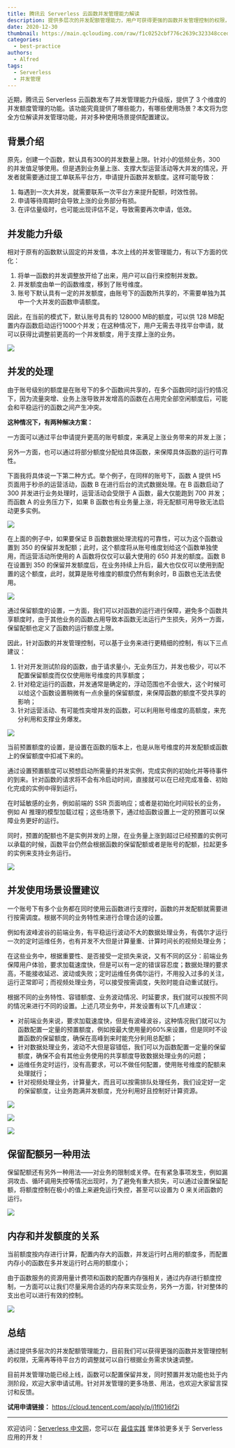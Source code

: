 ```yaml
---
title: 腾讯云 Serverless 云函数并发管理能力解读
description: 提供多层次的并发配额管理能力，用户可获得更强的函数并发管理控制的权限，无需等待即可快速调整业务并发
date: 2020-12-30
thumbnail: https://main.qcloudimg.com/raw/f1c0252cbf776c2639c323348cced6f1.jpg
categories:
  - best-practice
authors:
  - Alfred
tags:
  - Serverless
  - 并发管理
---
```


近期，腾讯云 Serverless 云函数发布了并发管理能力升级版，提供了 3 个维度的并发额度管理的功能。该功能究竟提供了哪些能力，有哪些使用场景？本文将为您全方位解读并发管理功能，并对多种使用场景提供配置建议。

## 背景介绍

原先，创建一个函数，默认具有300的并发数量上限。针对小的低频业务，300 的并发值足够使用。但是遇到业务量上涨、支撑大型运营活动等大并发的情况，开发者就需要通过提工单联系平台方，申请提升函数并发额度。这样可能导致：

1. 每遇到一次大并发，就需要联系一次平台方来提升配额，时效性弱。 
2. 申请等待周期时会导致上涨的业务部分有损。
3. 在评估量级时，也可能出现评估不足，导致需要再次申请，低效。

## 并发能力升级

相对于原有的函数默认固定的并发值，本次上线的并发管理能力，有以下方面的优化：

1. 将单一函数的并发调整放开给了出来，用户可以自行来控制并发数。
2. 并发额度由单一的函数维度，移到了账号维度。
3. 账号下默认具有一定的并发额度，由账号下的函数所共享的，不需要单独为其中一个大并发的函数申请额度。


因此，在当前的模式下，默认账号具有的 128000 MB的额度，可以供 128 MB配置内存函数启动运行1000个并发；在这种情况下，用户无需去寻找平台申请，就可以获得比调整前更高的一个并发额度，用于支撑上涨的业务。

![](https://main.qcloudimg.com/raw/4c936731e2c6f1588c683e982156571b.png)


## 并发的处理

由于账号级别的额度是在账号下的多个函数间共享的，在多个函数同时运行的情况下，因为流量突增、业务上涨导致并发增高的函数在占用完全部空闲额度后，可能会和平稳运行的函数之间产生冲突。

**这种情况下，有两种解决方案：**

一方面可以通过平台申请提升更高的账号额度，来满足上涨业务带来的并发上涨；

另外一方面，也可以通过将部分额度分配给具体函数，来保障具体函数的运行可靠性。

下面我将具体说一下第二种方式。举个例子，在同样的账号下，函数 A 提供 H5 页面用于秒杀的运营活动，函数 B 在进行后台的流式数据处理。在 B 函数启动了 300 并发进行业务处理时，运营活动会受限于 A 函数，最大仅能跑到 700 并发；而函数 A 的业务压力下，如果 B 函数也有业务量上涨，将无配额可用导致无法启动更多实例。

![](https://main.qcloudimg.com/raw/6a04aa0825e8df125f45262962327bba.png)


在上面的例子中，如果要保证 B 函数数据处理流程的可靠性，可以为这个函数设置到 350 的保留并发配额；此时，这个额度将从账号维度划给这个函数单独使用，而运营活动所使用的 A 函数将仅仅可以最大使用的 650 并发的额度。函数 B 在设置到 350 的保留并发额度后，在业务持续上升后，最大也仅仅可以使用到配置的这个额度，此时，就算是账号维度的额度仍然有剩余时，B 函数也无法去使用。

![](https://main.qcloudimg.com/raw/165d3ea454d4b8dca942a5b3e31abbfc.png)


通过保留额度的设置，一方面，我们可以对函数的运行进行保障，避免多个函数共享额度时，由于其他业务的函数占用导致本函数无法运行产生损失，另外一方面，保留配额也定义了函数的运行额度上限。

因此，针对函数的并发管理控制，可以基于业务来进行更精细的控制，有以下三点建议：

1. 针对开发测试阶段的函数，由于请求量小，无业务压力，并发也极少，可以不配置保留额度而仅仅使用账号维度的共享额度；
2. 针对稳定运行的函数，并发通常是确定的，浮动范围也不会很大，这个时候可以给这个函数设置稍微有一点余量的保留额度，来保障函数的额度不受共享的影响；
3. 针对运营活动、有可能性突增并发的函数，可以利用账号维度的高额度，来充分利用和支撑业务爆发。


![](https://main.qcloudimg.com/raw/78c8be70f964bc7e40fccf774f5c0261.png)


当前预置额度的设置，是设置在函数的版本上，也是从账号维度的并发配额或函数上的保留额度中扣减下来的。

通过设置预置额度可以预想启动所需量的并发实例，完成实例的初始化并等待事件的到来。针对函数的请求将不会有冷启动时间，直接就可以在已经完成准备、初始化完成的实例中得到运行。

在时延敏感的业务，例如前端的 SSR 页面响应；或者是初始化时间较长的业务，例如 AI 推理的模型加载过程；这些场景下，通过给函数设置上一定的预置可以保障业务更好的运行。

同时，预置的配额也不是实例并发的上限，在业务量上涨到超过已经预置的实例可以承载的时候，函数平台仍然会根据函数的保留配额或者是账号的配额，拉起更多的实例来支持业务运行。

![](https://main.qcloudimg.com/raw/38d19dd859b8c1ecfb98e8d0130c2c34.png)


## 并发使用场景设置建议

一个账号下有多个业务都在同时使用云函数进行支撑时，函数的并发配额就需要进行按需调度。根据不同的业务特性来进行合理合适的设置。

例如有波峰波谷的前端业务，有平稳运行波动不大的数据处理业务，有偶尔才运行一次的定时运维任务，也有并发不大但是计算量重、计算时间长的视频处理业务；

在这些业务中，根据重要性、是否接受一定损失来说，又有不同的区分：前端业务保障用户体验，要求加载速度快，但是可以有一定的错误容忍度；数据处理的要求高，不能接收延迟、波动或失败；定时运维任务偶尔运行，不用投入过多的关注，运行正常即可；而视频处理业务，可以接受按需调度，失败时能自动重试就行。

根据不同的业务特性、容错额度、业务波动情况、时延要求，我们就可以按照不同的情况来进行不同的设置。上述几项业务中，并发设置有以下几点建议：

- 对前端业务来说，要求加载速度快，但是有波峰波谷，这种情况我们就可以为函数配置一定量的预置额度，例如按最大使用量的60%来设置，但是同时不设置函数的保留额度，确保在高峰到来时能充分利用总配额；
- 针对数据处理业务，波动不大但是容错低，我们可以为函数配置一定量的保留额度，确保不会有其他业务使用的共享额度导致数据处理业务的问题；
- 运维任务定时运行，没有高要求，可以不做任何配置，使用账号维度的配额来处理就行；
- 针对视频处理业务，计算量大，而且可以按需排队处理任务，我们设定好一定的保留额度，让业务跑满并发额度，充分利用好且控制好计算资源。

![](https://main.qcloudimg.com/raw/7c4c8576c0c69949f795df472f163d86.png)

![](https://main.qcloudimg.com/raw/165d3ea454d4b8dca942a5b3e31abbfc.png)

![](https://main.qcloudimg.com/raw/38d19dd859b8c1ecfb98e8d0130c2c34.png)

## 保留配额另一种用法

保留配额还有另外一种用法——对业务的限制或关停。在有紧急事项发生，例如漏洞攻击、循环调用失控等情况出现时，为了避免有重大损失，可以通过设置保留配额，将额度控制在极小的值上来避免运行失控，甚至可以设置为 0 来关闭函数的运行。

![](https://main.qcloudimg.com/raw/224d3a2459d297800b41beea65bee6a4.png)

## 内存和并发额度的关系

当前额度按内存进行计算，配置内存大的函数，并发运行时占用的额度多，而配置内存小的函数在多并发运行时占用的额度小；

由于函数服务的资源用量计费项和函数的配置内存强相关，通过内存进行额度控制，一方面可以让我们尽量采用合适的内存来实现业务，另外一方面，针对整体的支出也可以进行有效的控制。

![](https://main.qcloudimg.com/raw/6a9ca742d216db39f8519a4b0c103905.png)


## 总结

通过提供多层次的并发配额管理能力，目前我们可以获得更强的函数并发管理控制的权限，无需再等待平台方的调整就可以自行根据业务需求快速调整。

目前并发管理功能已经上线，函数可以配置保留并发，同时预置并发功能也处于内测阶段，欢迎大家申请试用。针对并发管理的更多场景、用法，也欢迎大家留言探讨和反馈。

**试用申请链接：** https://cloud.tencent.com/apply/p/j1fl01i6f2i

---

欢迎访问：[Serverless 中文网](https://serverlesscloud.cn/)，您可以在 [最佳实践](https://serverlesscloud.cn/best-practice) 里体验更多关于 Serverless 应用的开发！